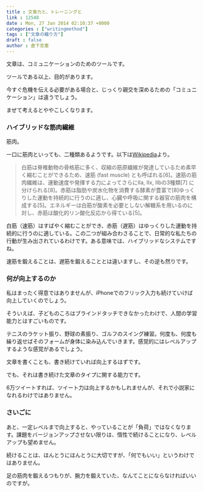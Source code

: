 ```yaml
---
title : 文章力と、トレーニングと
link : 12548
date : Mon, 27 Jan 2014 02:10:37 +0000
categories : ["writingmethod"]
tags : ["文章の織り方"]
draft : false
author : 倉下忠憲
---
```


文章は、コミュニケーションのためのツールです。

ツールである以上、目的があります。

今すぐ危機を伝える必要がある場合と、じっくり親交を深めるための「コミュニケーション」は違うでしょう。

まぜて考えるとややこしくなります。

<H3>ハイブリッドな筋肉繊維</H3>筋肉。

一口に筋肉といっても、二種類あるようです。以下は<a href="http://ja.wikipedia.org/wiki/%E7%AD%8B%E8%82%89" target="_blank">Wikipedia</a>より。

<blockquote>
白筋は脊椎動物の骨格筋に多く、収縮の筋原繊維が発達しているため素早く縮むことができるため、速筋 (fast muscle) とも呼ばれる[6]。速筋の筋肉繊維は、運動速度や発揮する力によってさらにIIa, IIx, IIbの3種類[7] に分けられる[8]。赤筋は脂肪や炭水化物を消費する酵素が豊富で[8]ゆっくりした運動を持続的に行うのに適し、心臓や呼吸に関する器官の筋肉を構成する[5]。エネルギーは白筋が酸素を必要としない解糖系を用いるのに対し、赤筋は酸化的リン酸化反応から得ている[5]。
</blockquote>

白筋（速筋）はすばやく縮むことができ、赤筋（遅筋）はゆっくりした運動を持続的に行うのに適している。この二つが組み合わさることで、日常的な私たちの行動が生み出されているわけです。ある意味では、ハイブリッドなシステムですね。

速筋を鍛えることは、遅筋を鍛えることとは違いますし、その逆も然りです。

<H3>何が向上するのか</H3>私はまったく得意ではありませんが、iPhoneでのフリック入力も続けていけば向上していくのでしょう。

そういえば、子どものころはブラインドタッチできなかったわけで、人間の学習能力とはすごいものです。

テニスのラケット振り、野球の素振り、ゴルフのスイング練習。何度も、何度も繰り返せばそのフォームが身体に染み込んでいきます。感覚的にはレベルアップするような感覚があるでしょう。

文章を書くことも、書き続けていれば向上するはずです。

でも、それは書き続けた文章のタイプに関する能力です。

6万ツイートすれば、ツイート力は向上するかもしれませんが、それで小説家になれるわけではありません。

<H3>さいごに</H3>あと、一定レベルまで向上すると、やっていることが「負荷」ではなくなります。課題をバージョンアップさせない限りは、惰性で続けることになり、レベルアップも望めません。

続けることは、ほんとうにほんとうに大切ですが、「何でもいい」というわけではありません。

足の筋肉を鍛えるつもりが、腕力を鍛えていた、なんてことにならなければいいのですが。